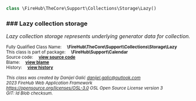 
```php
class \FireHub\TheCore\Support\Collections\Storage\Lazy()
```

### ### Lazy collection storage

_Lazy collection storage represents underlying generator data for collection._

<sub>Fully Qualified Class Name:  **\FireHub\TheCore\Support\Collections\Storage\Lazy**</sub><br>
<sub>This class is part of package:  **\FireHub\Support\Calendar**</sub><br>
<sub>Source code:  **[view source code](https://github.com/The-FireHub-Project/TheCore/blob/v1.0/src/support/collections/storage/firehub.Lazy.php#L25)**</sub><br>
<sub>Blame:  **[view blame](https://github.com/The-FireHub-Project/TheCore/blame/v1.0/src/support/collections/storage/firehub.Lazy.php)**</sub><br>
<sub>History:  **[view history](https://github.com/The-FireHub-Project/TheCore/commits/v1.0/src/support/collections/storage/firehub.Lazy.php)**</sub><br>

<sub>_This class was created by Danijel Galić <danijel.galic@outlook.com>_</sub><br>
<sub>_2023 FireHub Web Application Framework_</sub><br>
<sub>_<https://opensource.org/licenses/OSL-3.0> OSL Open Source License version 3_</sub><br>
<sub>_GIT: $Id$ Blob checksum._</sub><br>


